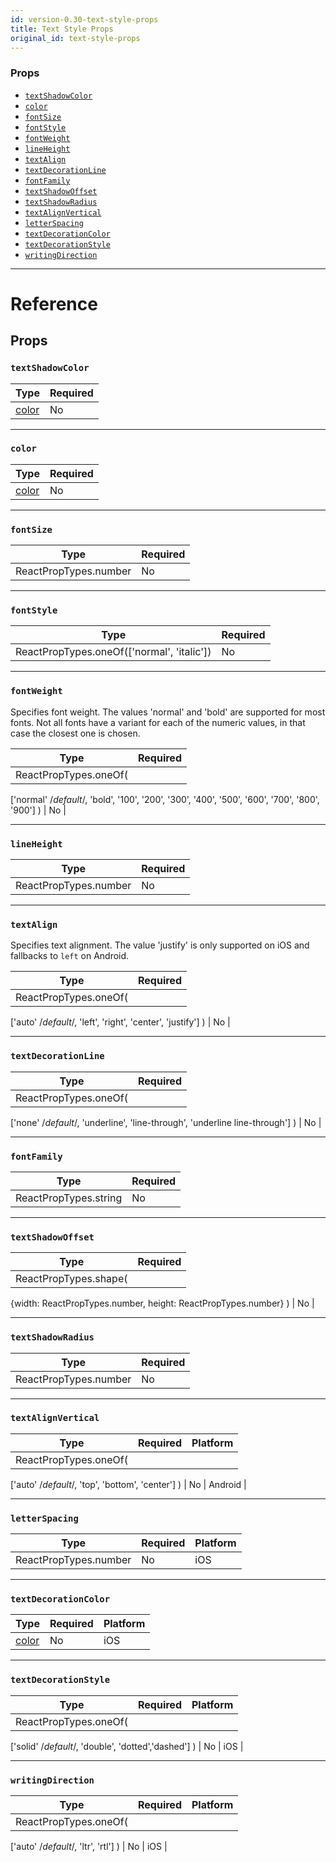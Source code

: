 ```yaml
---
id: version-0.30-text-style-props
title: Text Style Props
original_id: text-style-props
---
```

### Props

- [`textShadowColor`](text-style-props.md#textshadowcolor)
- [`color`](text-style-props.md#color)
- [`fontSize`](text-style-props.md#fontsize)
- [`fontStyle`](text-style-props.md#fontstyle)
- [`fontWeight`](text-style-props.md#fontweight)
- [`lineHeight`](text-style-props.md#lineheight)
- [`textAlign`](text-style-props.md#textalign)
- [`textDecorationLine`](text-style-props.md#textdecorationline)
- [`fontFamily`](text-style-props.md#fontfamily)
- [`textShadowOffset`](text-style-props.md#textshadowoffset)
- [`textShadowRadius`](text-style-props.md#textshadowradius)
- [`textAlignVertical`](text-style-props.md#textalignvertical)
- [`letterSpacing`](text-style-props.md#letterspacing)
- [`textDecorationColor`](text-style-props.md#textdecorationcolor)
- [`textDecorationStyle`](text-style-props.md#textdecorationstyle)
- [`writingDirection`](text-style-props.md#writingdirection)






---

# Reference

## Props

### `textShadowColor`



| Type | Required |
| - | - |
| [color](colors.md) | No |




---

### `color`



| Type | Required |
| - | - |
| [color](colors.md) | No |




---

### `fontSize`



| Type | Required |
| - | - |
| ReactPropTypes.number | No |




---

### `fontStyle`



| Type | Required |
| - | - |
| ReactPropTypes.oneOf(['normal', 'italic']) | No |




---

### `fontWeight`

Specifies font weight. The values 'normal' and 'bold' are supported for
most fonts. Not all fonts have a variant for each of the numeric values,
in that case the closest one is chosen.

| Type | Required |
| - | - |
| ReactPropTypes.oneOf(
  ['normal' /*default*/, 'bold',
   '100', '200', '300', '400', '500', '600', '700', '800', '900']
) | No |




---

### `lineHeight`



| Type | Required |
| - | - |
| ReactPropTypes.number | No |




---

### `textAlign`

Specifies text alignment. The value 'justify' is only supported on iOS and
fallbacks to `left` on Android.

| Type | Required |
| - | - |
| ReactPropTypes.oneOf(
  ['auto' /*default*/, 'left', 'right', 'center', 'justify']
) | No |




---

### `textDecorationLine`



| Type | Required |
| - | - |
| ReactPropTypes.oneOf(
  ['none' /*default*/, 'underline', 'line-through', 'underline line-through']
) | No |




---

### `fontFamily`



| Type | Required |
| - | - |
| ReactPropTypes.string | No |




---

### `textShadowOffset`



| Type | Required |
| - | - |
| ReactPropTypes.shape(
  {width: ReactPropTypes.number, height: ReactPropTypes.number}
) | No |




---

### `textShadowRadius`



| Type | Required |
| - | - |
| ReactPropTypes.number | No |




---

### `textAlignVertical`



| Type | Required | Platform |
| - | - | - |
| ReactPropTypes.oneOf(
  ['auto' /*default*/, 'top', 'bottom', 'center']
) | No | Android  |




---

### `letterSpacing`



| Type | Required | Platform |
| - | - | - |
| ReactPropTypes.number | No | iOS  |




---

### `textDecorationColor`



| Type | Required | Platform |
| - | - | - |
| [color](colors.md) | No | iOS  |




---

### `textDecorationStyle`



| Type | Required | Platform |
| - | - | - |
| ReactPropTypes.oneOf(
  ['solid' /*default*/, 'double', 'dotted','dashed']
) | No | iOS  |




---

### `writingDirection`



| Type | Required | Platform |
| - | - | - |
| ReactPropTypes.oneOf(
  ['auto' /*default*/, 'ltr', 'rtl']
) | No | iOS  |






